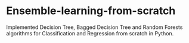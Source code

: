 # Ensemble-learning-from-scratch
Implemented Decision Tree, Bagged Decision Tree and Random Forests algorithms for Classification and Regression from scratch in Python. 

